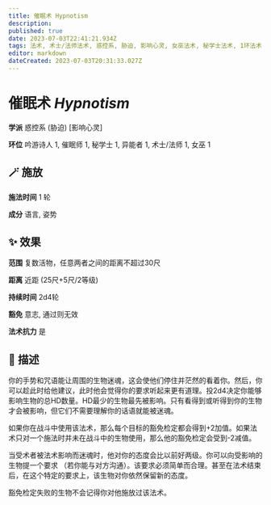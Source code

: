 ```yaml
---
title: 催眠术 Hypnotism
description: 
published: true
date: 2023-07-03T22:41:21.934Z
tags: 法术, 术士/法师法术, 惑控系, 胁迫, 影响心灵, 女巫法术, 秘学士法术, 1环法术, 吟游诗人法术, 异能者法术, 催眠师法术
editor: markdown
dateCreated: 2023-07-03T20:31:33.027Z
---
```


# **催眠术** *Hypnotism*

**学派** 惑控系 (胁迫) \[影响心灵\] 

**环位** 吟游诗人 1, 催眠师 1, 秘学士 1, 异能者 1, 术士/法师 1, 女巫 1

## 🪄 施放

**施法时间** 1 轮

**成分** 语言, 姿势

## ✨ 效果  

**范围** 复数活物，任意两者之间的距离不超过30尺

**距离** 近距 (25尺+5尺/2等级)  

**持续时间** 2d4轮 

**豁免** 意志, 通过则无效

**法术抗力** 是

## 📖 描述

你的手势和咒语能让周围的生物迷魂，这会使他们停住并茫然的看着你。然后，你可以趁此时给他建议，此时他会觉得你的要求听起来更有道理。投2d4决定你能够影响生物的总HD数量。HD最少的生物最先被影响。只有看得到或听得到你的生物才会被影响，但它们不需要理解你的话语就能被迷魂。

如果你在战斗中使用该法术，那么每个目标的豁免检定都会得到+2加值。如果法术只对一个施法时并未在战斗中的生物使用，那么他的豁免检定会受到-2减值。

当受术者被法术影响而迷魂时，他对你的态度会比以前好两级。你可以向受影响的生物提一个要求 （若你能与对方沟通）。该要求必须简单而合理。甚至在法术结束后，在这个特定的要求上，该生物对你依然保留新的态度。

豁免检定失败的生物不会记得你对他施放过该法术。
    